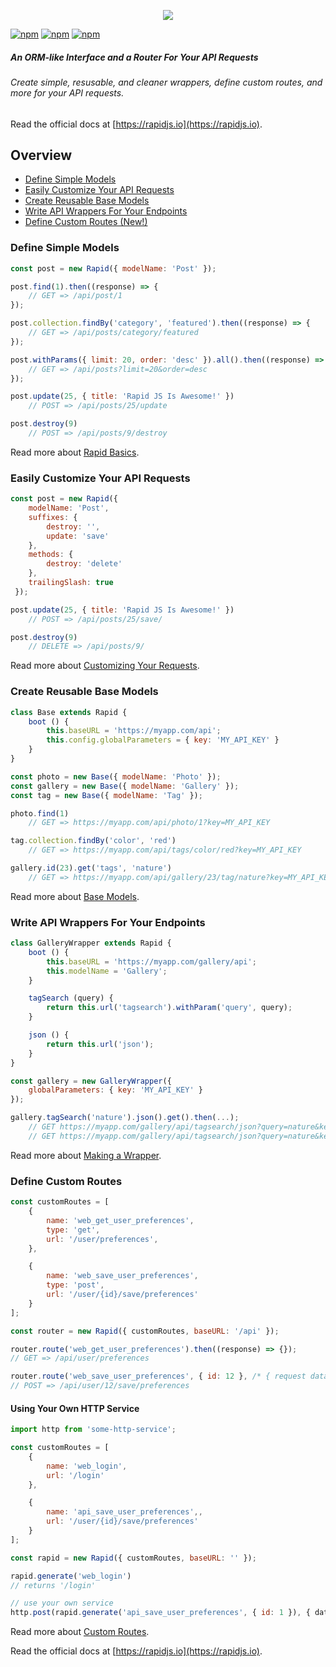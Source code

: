 <p align="center">
<img src="https://rapidjs.io/images/rapid-logo-gh-readme.png" />
</p>

[![npm](https://img.shields.io/npm/v/rapid.js.svg?style=flat-square)](https://www.npmjs.com/package/rapid.js)
[![npm](https://img.shields.io/npm/dt/rapid.js.svg?style=flat-square)](https://www.npmjs.com/package/rapid.js)
[![npm](https://img.shields.io/travis/rapidjs/rapid.js.svg?branch=master&style=flat-square)](https://www.npmjs.com/package/rapid.js)

##### An ORM-like Interface and a Router For Your API Requests
###### Create simple, resusable, and cleaner wrappers, define custom routes, and more for your API requests.

Read the official docs at [https://rapidjs.io](https://rapidjs.io).

## Overview
 - [Define Simple Models](#define-simple-models)
 - [Easily Customize Your API Requests](#easily-customize-your-api-requests)
 - [Create Reusable Base Models](#create-reusable-base-models)
 - [Write API Wrappers For Your Endpoints](#write-api-wrappers-for-your-endpoints)
 - [Define Custom Routes (New!)](#define-custom-routes)

### Define Simple Models
```js
const post = new Rapid({ modelName: 'Post' });

post.find(1).then((response) => {
    // GET => /api/post/1
});

post.collection.findBy('category', 'featured').then((response) => {
    // GET => /api/posts/category/featured
});

post.withParams({ limit: 20, order: 'desc' }).all().then((response) => {
    // GET => /api/posts?limit=20&order=desc
});

post.update(25, { title: 'Rapid JS Is Awesome!' })
    // POST => /api/posts/25/update

post.destroy(9)
    // POST => /api/posts/9/destroy
```
Read more about [Rapid Basics](https://rapidjs.io/docs#usage).

### Easily Customize Your API Requests
```js
const post = new Rapid({
    modelName: 'Post',
    suffixes: {
        destroy: '',
        update: 'save'
    },
    methods: {
        destroy: 'delete'
    },
    trailingSlash: true
 });

post.update(25, { title: 'Rapid JS Is Awesome!' })
    // POST => /api/posts/25/save/

post.destroy(9)
    // DELETE => /api/posts/9/
```
Read more about [Customizing Your Requests](https://rapidjs.io/docs#config-builder).

### Create Reusable Base Models
```js
class Base extends Rapid {
    boot () {
        this.baseURL = 'https://myapp.com/api';
        this.config.globalParameters = { key: 'MY_API_KEY' }
    }
}

const photo = new Base({ modelName: 'Photo' });
const gallery = new Base({ modelName: 'Gallery' });
const tag = new Base({ modelName: 'Tag' });

photo.find(1)
    // GET => https://myapp.com/api/photo/1?key=MY_API_KEY

tag.collection.findBy('color', 'red')
    // GET => https://myapp.com/api/tags/color/red?key=MY_API_KEY

gallery.id(23).get('tags', 'nature')
    // GET => https://myapp.com/api/gallery/23/tag/nature?key=MY_API_KEY
```
Read more about [Base Models](https://rapidjs.io/docs#extending-base-models).

### Write API Wrappers For Your Endpoints
```js
class GalleryWrapper extends Rapid {
    boot () {
        this.baseURL = 'https://myapp.com/gallery/api';
        this.modelName = 'Gallery';
    }

    tagSearch (query) {
        return this.url('tagsearch').withParam('query', query);
    }

    json () {
        return this.url('json');
    }
}

const gallery = new GalleryWrapper({
    globalParameters: { key: 'MY_API_KEY' }
});

gallery.tagSearch('nature').json().get().then(...);
    // GET https://myapp.com/gallery/api/tagsearch/json?query=nature&key=MY_API_KEY
    // GET https://myapp.com/gallery/api/tagsearch/json?query=nature&key=MY_API_KEY
```    
Read more about [Making a Wrapper](https://rapidjs.io/docs#extending-making-a-wrapper).

### Define Custom Routes

```js
const customRoutes = [
    {
        name: 'web_get_user_preferences',
        type: 'get',
        url: '/user/preferences',
    },

    {
        name: 'web_save_user_preferences',
        type: 'post',
        url: '/user/{id}/save/preferences'
    }
];

const router = new Rapid({ customRoutes, baseURL: '/api' });

router.route('web_get_user_preferences').then((response) => {}); 
// GET => /api/user/preferences

router.route('web_save_user_preferences', { id: 12 }, /* { request data } */).then((response) => {}); 
// POST => /api/user/12/save/preferences
```

#### Using Your Own HTTP Service
```js
import http from 'some-http-service';

const customRoutes = [
    {
        name: 'web_login',
        url: '/login'
    },

    {
        name: 'api_save_user_preferences',,
        url: '/user/{id}/save/preferences'
    }
];

const rapid = new Rapid({ customRoutes, baseURL: '' });

rapid.generate('web_login')
// returns '/login'

// use your own service
http.post(rapid.generate('api_save_user_preferences', { id: 1 }), { data }).then()...
```
Read more about [Custom Routes](https://rapidjs.io/docs#custom-routes).

Read the official docs at [https://rapidjs.io](https://rapidjs.io).
